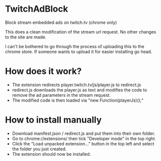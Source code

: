 # TwitchAdBlock
Block stream embedded ads on twitch.tv (chrome only)

This does a clean modification of the stream url request. No other changes to the site are made.

I can't be bothered to go through the process of uploading this to the chrome store. If someone wants to upload it for easier installing go head.

# How does it work?

- The extension redirects player.twitch.tv/js/player.js to redirect.js
- redirect.js downloads the player.js as text and modifies the code to remove the ad parameters in the stream request.
- The modified code is then loaded via "new Function(playerJs)();"

# How to install manually

- Download manifest.json / redirect.js and put them into their own folder.
- Go to chrome://extensions/ then tick "Developer mode" in the top right.
- Click the "Load unpacked extension..." button in the top left and select the folder you just created.
- The extension should now be installed.
